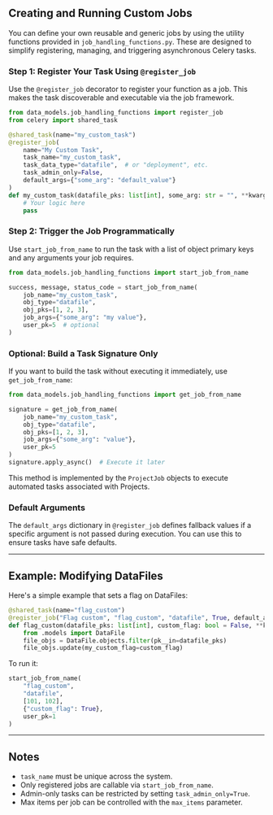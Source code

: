 
## Creating and Running Custom Jobs

You can define your own reusable and generic jobs by using the utility functions provided in `job_handling_functions.py`. These are designed to simplify registering, managing, and triggering asynchronous Celery tasks.

### Step 1: Register Your Task Using `@register_job`

Use the `@register_job` decorator to register your function as a job. This makes the task discoverable and executable via the job framework.

```python
from data_models.job_handling_functions import register_job
from celery import shared_task

@shared_task(name="my_custom_task")
@register_job(
    name="My Custom Task",
    task_name="my_custom_task",
    task_data_type="datafile",  # or "deployment", etc.
    task_admin_only=False,
    default_args={"some_arg": "default_value"}
)
def my_custom_task(datafile_pks: list[int], some_arg: str = "", **kwargs):
    # Your logic here
    pass
```

### Step 2: Trigger the Job Programmatically

Use `start_job_from_name` to run the task with a list of object primary keys and any arguments your job requires.

```python
from data_models.job_handling_functions import start_job_from_name

success, message, status_code = start_job_from_name(
    job_name="my_custom_task",
    obj_type="datafile",
    obj_pks=[1, 2, 3],
    job_args={"some_arg": "my value"},
    user_pk=5  # optional
)
```

### Optional: Build a Task Signature Only

If you want to build the task without executing it immediately, use `get_job_from_name`:

```python
from data_models.job_handling_functions import get_job_from_name

signature = get_job_from_name(
    job_name="my_custom_task",
    obj_type="datafile",
    obj_pks=[1, 2, 3],
    job_args={"some_arg": "value"},
    user_pk=5
)
signature.apply_async()  # Execute it later
```

This method is implemented by the `ProjectJob` objects to execute automated tasks associated with Projects.

### Default Arguments

The `default_args` dictionary in `@register_job` defines fallback values if a specific argument is not passed during execution. You can use this to ensure tasks have safe defaults.

---

## Example: Modifying DataFiles

Here's a simple example that sets a flag on DataFiles:

```python
@shared_task(name="flag_custom")
@register_job("Flag custom", "flag_custom", "datafile", True, default_args={"custom_flag": True})
def flag_custom(datafile_pks: list[int], custom_flag: bool = False, **kwargs):
    from .models import DataFile
    file_objs = DataFile.objects.filter(pk__in=datafile_pks)
    file_objs.update(my_custom_flag=custom_flag)
```

To run it:

```python
start_job_from_name(
    "flag_custom",
    "datafile",
    [101, 102],
    {"custom_flag": True},
    user_pk=1
)
```

---

## Notes

- `task_name` must be unique across the system.
- Only registered jobs are callable via `start_job_from_name`.
- Admin-only tasks can be restricted by setting `task_admin_only=True`.
- Max items per job can be controlled with the `max_items` parameter.